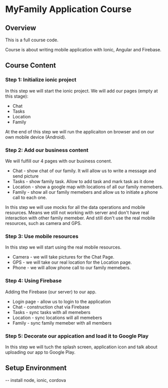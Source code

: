 # MyFamily Application Course

##  Overview

This is a full course code. 

Course is about writing mobile application with Ionic, Angular and Firebase.

## Course Content

### Step 1: Initialize ionic project
In this step we will start the ionic project.
We will add our pages (empty at this stage):
* Chat
* Tasks
* Location
* Family

At the end of this step we will run the applicaiton on browser and on our own mobile device (Android).

### Step 2: Add our business content
We will fulfill our 4 pages with our business conent.
* Chat - show chat of our family. It will allow us to write a message and send picture
* Tasks - show family task. Allow to add task and mark task as it done
* Location - show a google map with locations of all our family memebers. 
* Family - show all our family memebers and allow us to initiate a phone call to each one. 

In this step we will use mocks for all the data operations and mobile resources.
Means we still not working with server and don't have real interaction with other family memeber.
And still don't use the real mobile resources, such as camera and GPS.

### Step 3: Use mobile resources
In this step we will start using the real mobile resources. 
* Camera - we will take pictures for the Chat Page.
* GPS - we will take our real location for the Location page.
* Phone - we will allow phone call to our family memebers. 

### Step 4: Using Firebase
Adding the Firebase (our server) to our app. 
* Login page - allow us to login to the application
* Chat - construction chat via Firebase
* Tasks - sync tasks with all memebers
* Location - sync locations will all memebers
* Family  - sync family memeber with all members

### Step 5: Decorate our appication and load it to Google Play
In this step we will tuch the splash screen, application icon and talk about uploading our app to Google Play. 

## Setup Environment
-- install node, ionic, cordova

